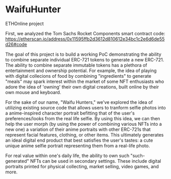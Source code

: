 # WaifuHunter
ETHOnline project


First, we analyzed the Tom Sachs Rocket Components smart contract code: https://etherscan.io/address/0x11595ffb2d3612d810612e34bc1c2e6d6de55d26#code



The goal of this project is to build a working PoC demonstrating the ability to combine separate individual ERC-721 tokens to generate a new ERC-721.
The ability to combine separate immutable tokens has a plethora of entertainment and ownership potential. For example, the idea of playing with digital collecions of food by combining "ingredients" to generate "meals" may spark interest within the market of some NFT enthusiasts who adore the idea of 'owning' their own digital creations, built online by their own mouse and keyboard.

For the sake of our name, "Waifu Hunters," we've explored the idea of utilizing existing source code that allows users to tranform selfie photos into a anime-inspired character portrait befitting that of the user's preferences/looks from the real life selfie. By using this idea, we can then help the user morph (by using the power of combining various NFTs into a new one) a variation of their anime portraits with other ERC-721s that represent facial features, clothing, or other items. This ultimately generates an ideal digital end product that best satisfies the user's tastes: a cute unique anime selfie portrait representing them from a real-life photo.


For real value within one's daily life, the ability to own such "such-generated" NFTs can be used in secondary settings. These include digital portraits printed for physical collecting, market selling, video games, and more.
